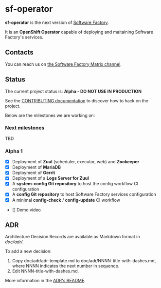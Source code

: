 # sf-operator

**sf-operator** is the next version of [Software Factory](https://www.softwarefactory-project.io).

It is an **OpenShift Operator** capable of deploying and maitaining Software Factory's services.

## Contacts

You can reach us on [the Software Factory Matrix channel](https://app.element.io/#/room/#softwarefactory-project:matrix.org).

## Status

The current project status is: **Alpha - DO NOT USE IN PRODUCTION**

See the [CONTRIBUTING documentation](CONTRIBUTING.md) to discover how to hack on the project.

Below are the milestones we are working on:

### Next milestones

TBD

### Alpha 1

- [x] Deployment of **Zuul** (scheduler, executor, web) and **Zookeeper**
- [x] Deployment of **MariaDB**
- [x] Deployment of **Gerrit**
- [x] Deployment of a **Logs Server for Zuul**
- [x] A **system-config Git repository** to host the config workflow CI configuration
- [x] A **config Git repository** to host Software Factory services configuration
- [x] A minimal **config-check** / **config-update** CI workflow
- [] Demo video

## ADR

Architecture Decision Records are available as Markdown format in *doc/adr/*.

To add a new decision:

1. Copy doc/adr/adr-template.md to doc/adr/NNNN-title-with-dashes.md, where NNNN indicates the next number in sequence.
2. Edit NNNN-title-with-dashes.md.

More information in the [ADR's README](doc/adr/README.md).
